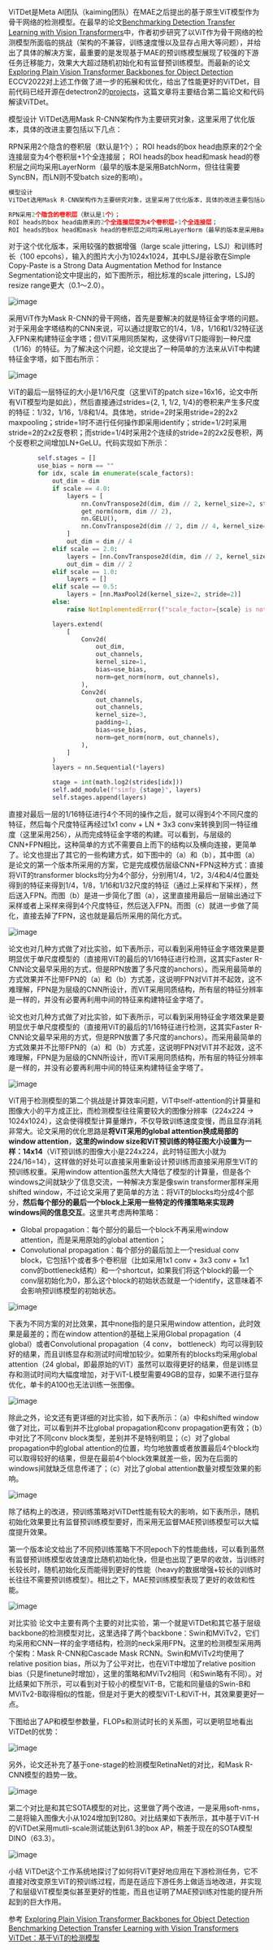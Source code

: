 ViTDet是Meta AI团队（kaiming团队）在MAE之后提出的基于原生ViT模型作为骨干网络的检测模型。在最早的论文[Benchmarking Detection Transfer Learning with Vision Transformers](https://link.zhihu.com/?target=https%3A//arxiv.org/abs/2111.11429)中，作者初步研究了以ViT作为骨干网络的检测模型所面临的挑战（架构的不兼容，训练速度慢以及显存占用大等问题），并给出了具体的解决方案，最重要的是发现基于MAE的预训练模型展现了较强的下游任务迁移能力，效果大大超过随机初始化和有监督预训练模型。而最新的论文[Exploring Plain Vision Transformer Backbones for Object Detection](https://link.zhihu.com/?target=https%3A//arxiv.org/abs/2203.16527) ECCV2022对上述工作做了进一步的拓展和优化，给出了性能更好的ViTDet，目前代码已经开源在detectron2的[projects](https://link.zhihu.com/?target=https%3A//github.com/facebookresearch/detectron2/tree/main/projects/ViTDet)，这篇文章将主要结合第二篇论文和代码解读ViTDet。

模型设计
ViTDet选用Mask R-CNN架构作为主要研究对象，这里采用了优化版本，具体的改进主要包括以下几点：

RPN采用2个隐含的卷积层（默认是1个）；
ROI heads的box head由原来的2个全连接层变为4个卷积层+1个全连接层；
ROI heads的box head和mask head的卷积层之间均采用LayerNorm（最早的版本是采用BatchNorm，但往往需要SyncBN，而LN则不受batch size的影响）。

```python
模型设计
ViTDet选用Mask R-CNN架构作为主要研究对象，这里采用了优化版本，具体的改进主要包括以下几点：

RPN采用2个隐含的卷积层（默认是1个）；
ROI heads的box head由原来的2个全连接层变为4个卷积层+1个全连接层；
ROI heads的box head和mask head的卷积层之间均采用LayerNorm（最早的版本是采用BatchNorm，但往往需要SyncBN，而LN则不受batch size的影响）。
```

对于这个优化版本，采用较强的数据增强（large scale jittering，LSJ）和训练时长（100 epcohs），输入的图片大小为1024x1024，其中LSJ是谷歌在Simple Copy-Paste is a Strong Data Augmentation Method for Instance Segmentation论文中提出的，如下图所示，相比标准的scale jittering，LSJ的resize range更大（0.1～2.0）。

![image](https://github.com/icey-zhang/notebook/assets/54712081/9d286cfd-d52d-4ffb-a325-0a6b99230895)

采用ViT作为Mask R-CNN的骨干网络，首先是要解决的就是特征金字塔的问题。对于采用金字塔结构的CNN来说，可以通过提取它的1/4，1/8，1/16和1/32特征送入FPN来构建特征金字塔；但ViT采用同质架构，这使得ViT只能得到一种尺度（1/16）的特征。为了解决这个问题，论文提出了一种简单的方法来从ViT中构建特征金字塔，如下图右所示：

![image](https://github.com/icey-zhang/notebook/assets/54712081/90ac1a1d-c250-4ee9-82b7-2e6b16c1ba46)

ViT的最后一层特征的大小是1/16尺度（这里ViT的patch size=16x16，论文中所有ViT模型均是如此），然后直接通过strides={2, 1, 1/2, 1/4}的卷积来产生多尺度的特征：1/32，1/16，1/8和1/4。具体地，stride=2时采用stride=2的2x2 maxpooling；stride=1时不进行任何操作即采用identify；stride=1/2时采用stride=2的2x2反卷积；而stride=1/4时采用2个连续的stride=2的2x2反卷积，两个反卷积之间增加LN+GeLU。代码实现如下所示：

```python
        self.stages = []
        use_bias = norm == ""
        for idx, scale in enumerate(scale_factors):
            out_dim = dim
            if scale == 4.0:
                layers = [
                    nn.ConvTranspose2d(dim, dim // 2, kernel_size=2, stride=2),
                    get_norm(norm, dim // 2),
                    nn.GELU(),
                    nn.ConvTranspose2d(dim // 2, dim // 4, kernel_size=2, stride=2),
                ]
                out_dim = dim // 4
            elif scale == 2.0:
                layers = [nn.ConvTranspose2d(dim, dim // 2, kernel_size=2, stride=2)]
                out_dim = dim // 2
            elif scale == 1.0:
                layers = []
            elif scale == 0.5:
                layers = [nn.MaxPool2d(kernel_size=2, stride=2)]
            else:
                raise NotImplementedError(f"scale_factor={scale} is not supported yet.")

            layers.extend(
                [
                    Conv2d(
                        out_dim,
                        out_channels,
                        kernel_size=1,
                        bias=use_bias,
                        norm=get_norm(norm, out_channels),
                    ),
                    Conv2d(
                        out_channels,
                        out_channels,
                        kernel_size=3,
                        padding=1,
                        bias=use_bias,
                        norm=get_norm(norm, out_channels),
                    ),
                ]
            )
            layers = nn.Sequential(*layers)

            stage = int(math.log2(strides[idx]))
            self.add_module(f"simfp_{stage}", layers)
            self.stages.append(layers)
```

直接对最后一层的1/16特征进行4个不同的操作之后，就可以得到4个不同尺度的特征，然后每个尺度特征再经过1x1 conv + LN + 3x3 conv来转换到同一特征维度（这里采用256），从而完成特征金字塔的构建。可以看到，与层级的CNN+FPN相比，这种简单的方式不需要自上而下的结构以及横向连接，更简单了。论文也提出了其它的一些构建方式，如下图中的（a）和（b），其中图（a）是论文的第一个版本所采用的方案，它是完成模仿层级CNN+FPN这种方式：直接将ViT的transformer blocks均分为4个部分，分别用1/4，1/2，3/4和4/4位置处得到的特征来得到1/4，1/8，1/16和1/32尺度的特征（通过上采样和下采样），然后送入FPN。而图（b）是进一步简化了图（a），这里直接用最后一层输出通过下采样或者上采样来得到4个尺度特征，然后送入FPN。而图（c）就进一步做了简化，直接去掉了FPN，这也就是最后所采用的简化方式。

![image](https://github.com/icey-zhang/notebook/assets/54712081/967b204c-a698-4e30-a362-4ad25c93d93f)

论文也对几种方式做了对比实验，如下表所示，可以看到采用特征金字塔效果是要明显优于单尺度模型的（直接用ViT的最后的1/16特征进行检测，这其实Faster R-CNN论文最早采用的方式，但是RPN放置了多尺度的anchors）。而采用最简单的方式效果并不比带FPN的（a）和（b）方式差，这说明FPN对ViT并不起效，这不难理解，FPN是为层级的CNN所设计，而ViT采用同质结构，所有层的特征分辨率是一样的，并没有必要再利用中间的特征来构建特征金字塔了。

论文也对几种方式做了对比实验，如下表所示，可以看到采用特征金字塔效果是要明显优于单尺度模型的（直接用ViT的最后的1/16特征进行检测，这其实Faster R-CNN论文最早采用的方式，但是RPN放置了多尺度的anchors）。而采用最简单的方式效果并不比带FPN的（a）和（b）方式差，这说明FPN对ViT并不起效，这不难理解，FPN是为层级的CNN所设计，而ViT采用同质结构，所有层的特征分辨率是一样的，并没有必要再利用中间的特征来构建特征金字塔了。

![image](https://github.com/icey-zhang/notebook/assets/54712081/53fd4e5b-58d2-4e46-a140-8407711dcd29)


ViT用于检测模型的第二个挑战是计算效率问题，ViT中self-attention的计算量和图像大小的平方成正比，而检测模型往往需要较大的图像分辨率（224x224 -> 1024x1024），这会使得模型计算量爆炸，不仅导致训练速度变慢，而且显存消耗非常大。论文采用的优化思路是**将ViT采用的global attention换成局部的window attention**，**这里的window size和ViT预训练的特征图大小设置为一样：14x14**（ViT预训练的图像大小是224x224，此时特征图大小就为224/16=14），这样做的好处可以直接采用重新设计预训练而直接采用原生ViT的预训练权重。采用window attention虽然大大降低了模型的计算量，但是各个windows之间就缺少了信息交流，一种解决方案是像swin transformer那样采用shifted window，不过论文采用了更简单的方法：将ViT的blocks均分成4个部分，**然后每个部分的最后一个block上采用一些特定的传播策略来实现跨windows间的信息交互**。这里共考虑两种策略：

- Global propagation：每个部分的最后一个block不再采用window attention，而是采用原始的global attention；
- Convolutional propagation：每个部分的最后加上一个residual conv block，它包括1个或者多个卷积层（比如采用1x1 conv + 3x3 conv + 1x1 conv的bottleneck结构）和一个shortcut，如果我们将这个block的最一个conv层初始化为0，那么这个block的初始状态就是一个identify，这意味着不会影响预训练模型的初始状态。

![image](https://github.com/icey-zhang/notebook/assets/54712081/9714c145-4e1b-42b7-9287-c030fdcdce17)

下表为不同方案的对比效果，其中none指的是只采用window attention，此时效果是最差的；而在window attention的基础上采用Global propagation（4 global）或者Convolutional propagation（4 conv， bottleneck）均可以得到较好的结果，而且训练显存和测试时间增加较少。如果所有的blocks均采用global attention（24 global，即最原始的ViT）虽然可以取得更好的结果，但是训练显存和测试时间均大幅度增加，对于ViT-L模型需要49GB的显存，如果不进行显存优化，单卡的A100也无法训练一张图像。

![image](https://github.com/icey-zhang/notebook/assets/54712081/a6f4a6ab-dff6-4c40-bc42-39ee7939cebc)

除此之外，论文还有更详细的对比实验，如下表所示：（a）中和shifted window做了对比，可以看到并不比global propagation和conv propagation更有效；（b）中对比了不同conv block类型，差别并不是特别明显；（c）对了global propagation中的global attention的位置，均匀地放置或者放置最后4个block均可以取得较好的结果，但是在最前4个block效果就差一些，因为在后面的windows间就缺乏信息传递了；（c）对比了global attention数量对模型效果的影响。

![image](https://github.com/icey-zhang/notebook/assets/54712081/701002ce-e34b-47ab-a5f3-6e56eda59e63)

除了结构上的改进，预训练策略对ViTDet性能有较大的影响，如下表所示，随机初始化效果要比有监督预训练模型要好，而采用无监督MAE预训练模型可以大幅度提升效果。

第一个版本论文给出了不同预训练策略下不同epoch下的性能曲线，可以看到虽然有监督预训练模型收敛速度比随机初始化快，但是也出现了更早的收敛，当训练时长较长时，随机初始化反而能得到更好的性能（heavy的数据增强+较长的训练时长往往不需要预训练模型）。相比之下，MAE预训练模型表现了更好的收敛和性能。

![image](https://github.com/icey-zhang/notebook/assets/54712081/9eef2e6f-f952-440c-8cb8-c362cd380dca)

对比实验
论文中主要有两个主要的对比实验，第一个就是ViTDet和其它基于层级backbone的检测模型对比，这里选择了两个backbone：Swin和MViTv2，它们均采用和CNN一样的金字塔结构，检测的neck采用FPN。这里的检测模型采用两个架构：Mask R-CNN和Cascade Mask RCNN。Swin和MViTv2均使用了relative position bias，所以为了公平对比，也在ViT中增加了relative position bias（只是finetune时增加），这里的策略和MViTv2相同（和Swin略有不同）。对比结果如下所示，可以看到对于较小的模型ViT-B，它能和同量级的Swin-B和MViTv2-B取得相似的性能，但是对于更大的模型ViT-L和ViT-H，其效果要更好一点。

下图给出了AP和模型参数量，FLOPs和测试时长的关系图，可以更明显地看出ViTDet的优势：

![image](https://github.com/icey-zhang/notebook/assets/54712081/1d8356a3-db46-48ce-8ba5-c63398d5ef73)


另外，论文还补充了基于one-stage的检测模型RetinaNet的对比，和Mask R- CNN模型的趋势一致。

![image](https://github.com/icey-zhang/notebook/assets/54712081/4a93eefb-eb57-49ec-a43e-47a4ba15556d)

第二个对比是和其它SOTA模型的对比，这里做了两个改进，一是采用soft-nms，二是将输入图像大小从1024增加到1280。对比结果如下表所示，其中基于ViT-H的ViTDet采用mutli-scale测试能达到61.3的box AP，稍差于现在的SOTA模型DINO（63.3）。

![image](https://github.com/icey-zhang/notebook/assets/54712081/686e53ab-adc0-40b5-bb23-b17846ba0e48)

小结
ViTDet这个工作系统地探讨了如何将ViT更好地应用在下游检测任务，它不直接对改变原生ViT的预训练过程，而是在适应下游任务上做适当地改进，并实现了和层级ViT模型类似甚至更好的性能，而且也证明了MAE预训练对性能的提升所起到的巨大作用。

参考
[Exploring Plain Vision Transformer Backbones for Object Detection](https://link.zhihu.com/?target=https%3A//arxiv.org/abs/2203.16527)
[Benchmarking Detection Transfer Learning with Vision Transformers](https://link.zhihu.com/?target=https%3A//arxiv.org/abs/2111.11429)
[ViTDet：基于ViT的检测模型](https://zhuanlan.zhihu.com/p/532475030)
